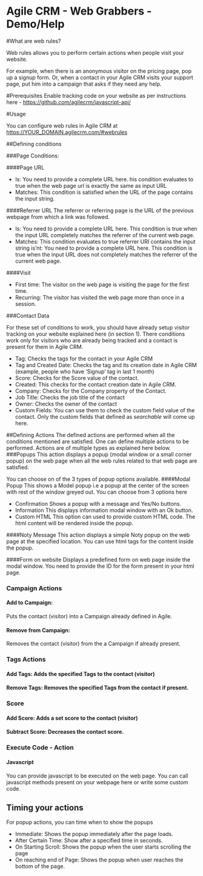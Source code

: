 Agile CRM - Web Grabbers - Demo/Help
===================
#What are web rules?

Web rules allows you to perform certain actions when people visit your website. 

For example, when there is an anonymous visitor on the pricing page, pop up a signup form. Or, when a contact in your Agile CRM visits your support page, put him into a campaign that asks if they need any help.

#Prerequisites
Enable tracking code on your website as per instructions here - https://github.com/agilecrm/javascript-api/


#Usage

You can configure web rules in Agile CRM at 
https://YOUR_DOMAIN.agilecrm.com/#webrules


##Defining conditions

###Page Conditions:

####Page URL
- Is: You need to provide a complete URL here. his condition evaluates to true when the web page url is exactly the same as input URL
- Matches: This condition is satisfied when the URL of the page contains the input string.

####Referrer URL
The referrer or referring page is the URL of the previous webpage from which a link was followed.
- Is: You need to provide a complete URL here. This condition is true when the input URL completely matches the referrer of the current web page.
- Matches: This condition evaluates to true referrer URI contains the input string
is’nt: You need to provide a complete URL here. This condition is true when the input URL does not completely matches the referrer of the current web page.

####Visit
- First time: The visitor on the web page is visiting the page for the first time.
- Recurring: The visitor has visited the web page more than once in a session.

###Contact Data

For these set of conditions to work, you should have already setup visitor tracking on your website explained here (in section 1).
There conditions work only for visitors who are already being tracked and a contact is present for them in Agile CRM.
- Tag:
Checks the tags for the contact in your Agile CRM
- Tag and Created Date:
Checks the tag and its creation date in Agile CRM (example, people who have ‘Signup’ tag in last 1 month)
- Score:
Checks for the Score value of the contact.
- Created: 
This checks for the contact creation date in Agile CRM. 
- Company: 
Checks for the Company property of the Contact.
- Job Title: 
Checks the job title of the contact
- Owner: 
Checks the owner of the contact
- Custom Fields: 
You can use them to check the custom  field value of the contact. Only the custom fields that defined as *searchable* will come up here.

##Defining Actions
The defined actions are performed when all the conditions mentioned are satisfied. One can define multiple actions to be performed.
Actions are of multiple types as explained here below.
###Popups
This action displays a popup (modal window or a small corner popup) on the web page when all the web rules related to that web page are satisfied.

You can choose on of the 3 types of popup options available.
####Modal Popup
This shows a Model popup i.e a popup at the center of the screen with rest of the window greyed out. 
You can choose from 3 options here
- Confirmation
Shows a popup with a message and Yes/No buttons.
- Information
This displays information modal window with an Ok button.
- Custom HTML
This option can used to provide custom HTML code. The html content will be rendered inside the popup.

####Noty Message
This action displays a simple Noty popup on the web page at the specified location. You can use html tags for the content inside the popup.

####Form on website
Displays a predefined form on web page inside the modal window. You need to provide the ID for the form present in your html page.

### Campaign Actions

#### Add to Campaign:
Puts the contact (visitor)  into a Campaign already defined in Agile.

#### Remove from Campaign: 
Removes the contact (visitor) from the a Campaign if already present.

### Tags Actions

#### Add Tags:  Adds the specified Tags to the contact (visitor)

#### Remove Tags: Removes the specified Tags from the contact if present.

### Score

#### Add Score: Adds a set score to the contact (visitor)

#### Subtract Score: Decreases the contact score.

### Execute Code - Action

#### Javascript
You can provide javascript to be executed on the web page.  You can call javascript methods present on your webpage here or write some custom code.

## Timing your actions
For popup actions, you can time when to show the popups 
- Immediate: Shows the popup immediately after the page loads.
- After Certain Time: Show after a specified time in seconds.
- On Starting Scroll: Shows the popup when the user starts scrolling the page
- On reaching end of Page: Shows the popup when user reaches the bottom of the page.
